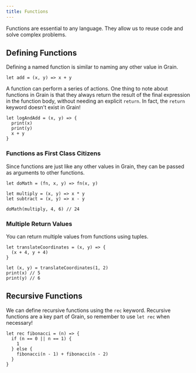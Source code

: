 ```yaml
---
title: Functions
---
```


Functions are essential to any language. They allow us to reuse code and solve complex problems.

## Defining Functions

Defining a named function is similar to naming any other value in Grain.

```grain
let add = (x, y) => x + y
```

A function can perform a series of actions. One thing to note about functions in Grain is that they always return the result of the final expression in the function body, without needing an explicit `return`. In fact, the `return` keyword doesn't exist in Grain!

```grain
let logAndAdd = (x, y) => {
  print(x)
  print(y)
  x + y
}
```

### Functions as First Class Citizens

Since functions are just like any other values in Grain, they can be passed as arguments to other functions.

```grain
let doMath = (fn, x, y) => fn(x, y)

let multiply = (x, y) => x * y
let subtract = (x, y) => x - y

doMath(multiply, 4, 6) // 24
```

### Multiple Return Values

You can return multiple values from functions using tuples.

```grain
let translateCoordinates = (x, y) => {
  (x + 4, y + 4)
}

let (x, y) = translateCoordinates(1, 2)
print(x) // 5
print(y) // 6
```

## Recursive Functions

We can define recursive functions using the `rec` keyword. Recursive functions are a key part of Grain, so remember to use `let rec` when necessary!

```grain
let rec fibonacci = (n) => {
  if (n == 0 || n == 1) {
    1
  } else {
    fibonacci(n - 1) + fibonacci(n - 2)
  }
}
```
